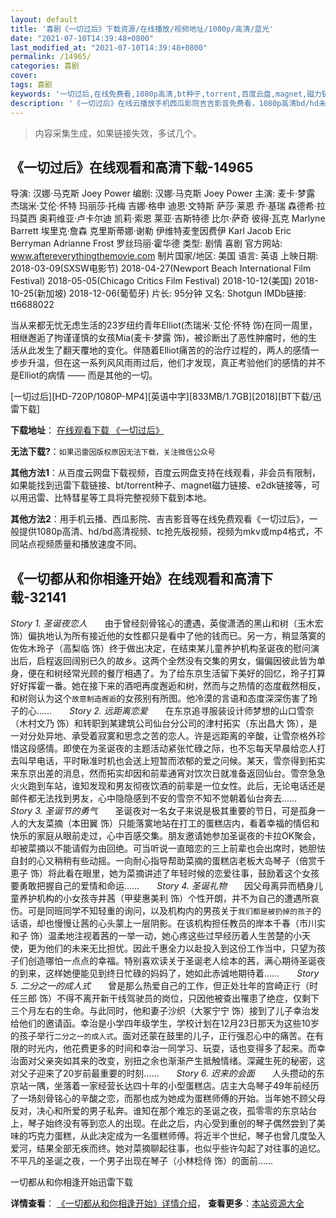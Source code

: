 ```yaml
---
layout: default
title: '喜剧《一切过后》下载资源/在线播放/视频地址/1080p/高清/蓝光'
date: "2021-07-10T14:39:48+0800"
last_modified_at: "2021-07-10T14:39:48+0800"
permalink: /14965/
categories: 喜剧
cover:
tags: 喜剧
keywords: '一切过后,在线免费看,1080p高清,bt种子,torrent,百度云盘,magnet,磁力链,迅雷下载资源'
description: '《一切过后》在线云播放手机西瓜影院吉吉影音免费看，1080p高清bd/hd未删减完整版和tc抢先枪版，mkv/mp4格式，附带bt/torrent种子、magnet/磁力链、百度云盘、网盘资源迅雷下载链接'
---
```


>内容采集生成，如果链接失效，多试几个。


## 《一切过后》在线观看和高清下载-14965

导演: 汉娜·马克斯 Joey Power 编剧: 汉娜·马克斯 Joey Power 主演: 麦卡·梦露 杰瑞米·艾伦·怀特 玛丽莎·托梅 吉娜·格申 迪恩·文特斯 萨莎·莱恩 乔·基瑞 森德希·拉玛莫西 奥莉维亚·卢卡尔迪 凯莉·索恩 莱亚·吉斯特德 比尔·萨奇 彼得·瓦克 Marlyne Barrett 埃里克·詹森 克里斯蒂娜·谢勒 伊维特麦奎因费伊 Karl Jacob Eric Berryman Adrianne Frost 罗丝玛丽·霍华德 类型: 剧情 喜剧 官方网站: www.aftereverythingthemovie.com 制片国家/地区: 美国 语言: 英语 上映日期: 2018-03-09(SXSW电影节) 2018-04-27(Newport Beach International Film Festival) 2018-05-05(Chicago Critics Film Festival) 2018-10-12(美国) 2018-10-25(新加坡) 2018-12-06(葡萄牙) 片长: 95分钟 又名: Shotgun IMDb链接: tt6688022

当从来都无忧无虑生活的23岁纽约青年Elliot(杰瑞米·艾伦·怀特 饰)在同一周里，相继邂逅了拘谨谨慎的女孩Mia(麦卡·梦露 饰)，被诊断出了恶性肿瘤时，他的生活从此发生了翻天覆地的变化。伴随着Elliot痛苦的的治疗过程的，两人的感情一步步升温，但在这一系列风风雨雨过后，他们才发现，真正考验他们的感情的并不是Elliot的病情 —— 而是其他的一切。


[一切过后][HD-720P/1080P-MP4][英语中字][833MB/1.7GB][2018][BT下载/迅雷下载]

**下载地址**： [在线观看下载 《一切过后》](https://www.btdx8.com/torrent/yqgh_2018.html) 


**无法下载?**：`如果迅雷因版权原因无法下载，关注微信公众号 `

**其他方法1**：从百度云网盘下载视频，百度云网盘支持在线观看，非会员有限制，如果能找到迅雷下载链接、bt/torrent种子、magnet磁力链接、e2dk链接等，可以用迅雷、比特彗星等工具将完整视频下载到本地。

**其他方法2**：用手机云播、西瓜影院、吉吉影音等在线免费观看《一切过后》，一般提供1080p高清、hd/bd高清视频、tc抢先版视频，视频为mkv或mp4格式，不同站点视频质量和播放速度不同。


## 《一切都从和你相逢开始》在线观看和高清下载-32141

*Story 1. 圣诞夜恋人*　　由于曾经刻骨铭心的遭遇，英俊潇洒的黑山和树（玉木宏 饰）偏执地认为所有接近他的女性都只是看中了他的钱而已。另一方，稍显落寞的佐佐木玲子（高梨临 饰）终于做出决定，在结束某儿童养护机构圣诞夜的慰问演出后，启程返回阔别已久的故乡。这两个全然没有交集的男女，偏偏因彼此皆为单身，便在和树经常光顾的餐厅相遇了。为了给东京生活留下美好的回忆，玲子打算好好挥霍一番。她在接下来的酒吧再度邂逅和树，然而与之热情的态度截然相反，和树则认为这个`故意制造邂逅`的女孩别有所图。他冷漠的言语和态度深深伤害了玲子的心&hellip;…　　*Story 2. 远距离恋爱*　　在东京追寻服装设计师梦想的山口雪奈（木村文乃 饰）和转职到某建筑公司仙台分公司的津村拓实（东出昌大 饰），是一对分处异地、承受着寂寞和思念之苦的恋人。许是远距离的辛酸，让雪奈格外珍惜这段感情。即使在为圣诞夜的主题活动紧张忙碌之际，也不忘每天早晨给恋人打去叫早电话，平时瞅准时机也会送上短暂而浓郁的爱之问候。某天，雪奈得到拓实来东京出差的消息，然而拓实却因和前辈通宵对饮次日就准备返回仙台。雪奈急急火火跑到车站，谁知发现和男友彻夜饮酒的前辈是一位女性。此后，无论电话还是邮件都无法找到男友，心中隐隐感到不安的雪奈不知不觉朝着仙台奔去……　　*Story 3. 圣诞节的勇气*　　圣诞夜对一名女子来说是极其重要的节日，可是孤身一人的大友菜摘（本田翼 饰）只能落寞地站在打工的蛋糕店内，看着幸福的情侣和快乐的家庭从眼前走过，心中百感交集。朋友邀请她参加圣诞夜的卡拉OK聚会，却被菜摘以不能请假为由回绝。可当听说一直暗恋的三上前辈也会出席时，她胆怯自封的心又稍稍有些动摇。一向耐心指导帮助菜摘的蛋糕店老板大岛琴子（倍赏千恵子 饰）将此看在眼里，她为菜摘讲述了年轻时候的恋爱往事，鼓励着这个女孩要勇敢把握自己的爱情和命运&hellip;…　　*Story 4. 圣诞礼物*　　因父母离异而栖身儿童养护机构的小女孩寺井茜（甲斐惠美利 饰）个性开朗，并不为自己的遭遇所哀伤。可是同班同学不知轻重的询问，以及机构内的男孩关于`我们都是被扔掉的孩子`的话语，却也慢慢让茜的心头蒙上一层阴影。在该机构担任教员的岸本千春（市川实和子 饰）温柔地注视着茜的一举一动，她心疼这些过早经历着人生苦楚的小天使，更为他们的未来无比担忧。因此千惠全力以赴投入到这份工作当中，只望为孩子们创造哪怕一点点的幸福。特别喜欢读关于圣诞老人绘本的茜，满心期待圣诞夜的到来，这样她便能见到终日忙碌的妈妈了，她如此赤诚地期待着……　　*Story 5. 二分之一的成人式*　　曾是那么热爱自己的工作，但正处壮年的宫崎正行（时任三郎 饰）不得不离开新干线驾驶员的岗位，只因他被查出罹患了绝症，仅剩下三个月左右的生命。与此同时，他和妻子沙织（大冢宁宁 饰）接到了儿子幸治发给他们的邀请函。幸治是小学四年级学生，学校计划在12月23日那天为这些10岁的孩子举行`二分之一的成人式`。面对还蒙在鼓里的儿子，正行强忍心中的痛苦。在有限的时光内，他花费更多的时间和幸治一同学习、玩耍，话也变得多了起来。而幸治面对父亲突如其来的改变，别扭之余也渐渐产生抵触情绪。深藏生死的秘密，这对父子迎来了20岁前最重要的时刻&hellip;…　　*Story 6. 迟来的会面*　　人头攒动的东京站一隅，坐落着一家经营长达四十年的小型蛋糕店。店主大岛琴子49年前经历了一场刻骨铭心的辛酸之恋，而那也成为她成为蛋糕师傅的开始。当年她不顾父母反对，决心和所爱的男子私奔。谁知在那个难忘的圣诞之夜，孤零零的东京站台上，琴子始终没有等到恋人的出现。在此之后，内心受到重创的琴子偶然尝到了美味的巧克力蛋糕，从此决定成为一名蛋糕师傅。将近半个世纪，琴子也曾几度坠入爱河，结果全部无疾而终。她对菜摘聊起往事，也似乎些许勾起了对往事的追忆。不平凡的圣诞之夜，一个男子出现在琴子（小林稔侍 饰）的面前&hellip;…


一切都从和你相逢开始迅雷下载

**详情查看**： [《一切都从和你相逢开始》详情介绍](/movie/32141/)， **查看更多**：[本站资源大全](/movie/t/all/)

